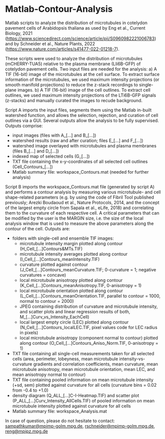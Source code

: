 # Matlab-Contour-Analysis
Matlab scripts to analyze the distribution of microtubules in cotelydon pavement cells of Arabidopsis thaliana as used by Eng et al., Current Biology, 2021 (https://www.sciencedirect.com/science/article/pii/S0960982221006783) and by Schneider et al., Nature Plants, 2022 (https://www.nature.com/articles/s41477-022-01218-7).

These scripts were used to analyze the distribution of microtubules (mCHERRY-TUA5) relative to the plasma membrane (LIi6B-GFP) of cotelydon pavement cells. Two input files are needed for the analysis:
a) A TIF (16-bit) image of the microtubules at the cell surface. To extract surface information of the microtubules, we used maximum intensity projections (or smooth manifold projections) to reduce the z-stack recordings to single-plane images.
b) A TIF (16-bit) image of the cell outlines. To extract cell outlines, we used maximum intensity projections of the LTi6B-GFP signals (z-stacks) and manually curated the images to recude background.

Script A imports the input files, segments them using the Matlab in-built watershed function, and allows the selection, rejection, and curation of cell outlines via a GUI. Several outputs allow the analysis to be fully supervised. Outputs comprise:
- input images (files with A_[...] and B_[...])
- watershed results (raw and after curation; files E_[...] and F_[...])
- watershed image overlayed with microtubules and plasma membranes (files B_[...] and D_[...])
- indexed map of selected cells (G_[...])
- TXT file containing the x-y-coordinates of all selected cell outlines (Cell_Contours_[...])
- Matlab summary file: workspace_Contours.mat (needed for further analysis)

Script B imports the workspace_Contours.mat file (generated by script A) and performs a contour analysis by measuring various microtubule- and cell shape-related parameters (e.g. by using the code of Fibril Tool published previously; Arezki Boudaoud et al., Nature Protocols, 2014, and the concept of the largest empty circle from Sapala et al., eLife, 2018) and correlating them to the curvature of each respective cell. A critical parameters that can be modified by the user is the MARGIN size, i.e. the size of the local analysis window that is used to measure the above parameters along the contour of the cell. Outputs are:
- folders with single-cell and ensemble TIF images:
    - microtubule intensity margin plotted along contour (H_Cell_[...]Contours&MTs.TIF)
    - microtubule intensity averages plotted along contour (I_Cell_[...]Contours_meanIntensity.TIF)
    - curvature plotted against contour (J_Cell_[...]Contours_meanCurvature.TIF; 0-curvature = 1; negative curvatures = concave)
    - local microtubule anisotropy plotted along contour (K_Cell_[...]Contours_meanAnisotropy.TIF, 0-anisotropy = 1)
    - local microtubule orientation plotted along contour (L_Cell_[...]Contours_meanOrientation.TIF, parallel to contour = 1000, normal to contour = 2000)
    - JPEG containing distribution of curvature and microtubule intensity, and scatter plots and linear regression results of both, M_[...]Curv_vs_Intensity_EachCell)
    - local largest empty circle (LEC) plotted along contour (N_Cell_[...]Contours_localLEC.TIF, pixel values code for LEC radius in pixels)
    - local microtubule anisotropy (component normal to contour) plotted along contour (O_Cell_[...]Contours_Aniso_Norm.TIF, 0-anisotropy = 1)
- TXT file containing all single-cell measurements taken for all selected cells (area, perimeter, lobeyness, mean microtubule intensity-vs-curvature gradients and correlation coefficients, mean curvature, mean microtubule anisotropy, mean microtubule orientation, mean LEC, and mean anisotropy normal to contour)
- TXT file containing pooled information on mean microtubule intensity (+sd, sem) plotted against curvature for all cells (curvature bins = 0.02 from -0.4 to +1.0)
- density diagram (Q_ALL_[...]C-I-Heatmap.TIF) and scatter plot (P_ALL_[...]Curv_Intensity_AllCells.TIF) of pooled information on mean microtubule intensity plotted against curvature for all cells
- Matlab summary file: workspace_Analysis.mat

In case of question, please do not hesitate to contact:
sampathkumar@mpimp-golm.mpg.de, rschneider@mpimp-golm.mpg.de, reng@mpipz.mpg.de
